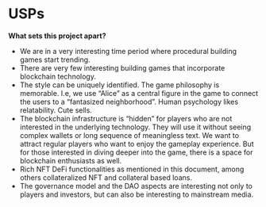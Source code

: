 # USPs

**What sets this project apart?**

* We are in a very interesting time period where procedural building games start trending.
* There are very few interesting building games that incorporate blockchain technology.
* The style can be uniquely identified. The game philosophy is memorable. I.e, we use “Alice” as a central figure in the game to connect the users to a “fantasized neighborhood”. Human psychology likes relatability. Cute sells.
* The blockchain infrastructure is “hidden” for players who are not interested in the underlying technology. They will use it without seeing complex wallets or long sequence of meaningless text. We want to attract regular players who want to enjoy the gameplay experience. But for those interested in diving deeper into the game, there is a space for blockchain enthusiasts as well.
* Rich NFT DeFi functionalities as mentioned in this document, among others collateralized NFT and collateral based loans.
* The governance model and the DAO aspects are interesting not only to players and investors, but can also be interesting to mainstream media.
